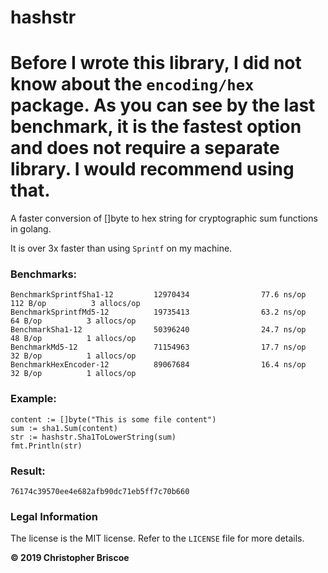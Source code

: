 # hashstr

# Before I wrote this library, I did not know about the `encoding/hex` package.  As you can see by the last benchmark, it is the fastest option and does not require a separate library.  I would recommend using that. 

A faster conversion of []byte to hex string for cryptographic sum functions in golang.

It is over 3x faster than using `Sprintf` on my machine.

### Benchmarks:

```
BenchmarkSprintfSha1-12         12970434                77.6 ns/op           112 B/op          3 allocs/op
BenchmarkSprintfMd5-12          19735413                63.2 ns/op            64 B/op          3 allocs/op
BenchmarkSha1-12                50396240                24.7 ns/op            48 B/op          1 allocs/op
BenchmarkMd5-12                 71154963                17.7 ns/op            32 B/op          1 allocs/op
BenchmarkHexEncoder-12          89067684                16.4 ns/op            32 B/op          1 allocs/op
```

### Example:

```
content := []byte("This is some file content")
sum := sha1.Sum(content)
str := hashstr.Sha1ToLowerString(sum)
fmt.Println(str)
```

### Result:

```
76174c39570ee4e682afb90dc71eb5ff7c70b660
```

### Legal Information

The license is the MIT license. Refer to the `LICENSE` file for more details.

**© 2019 Christopher Briscoe**
